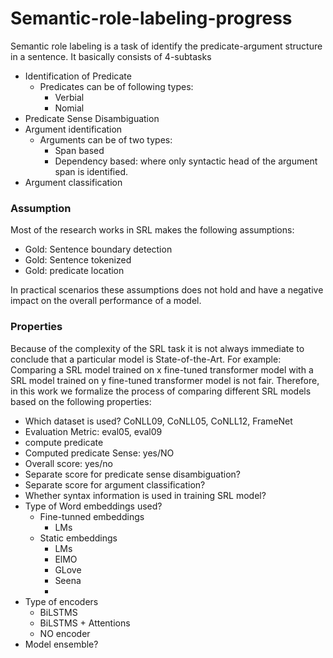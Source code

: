 # Semantic-role-labeling-progress


Semantic role labeling is a task of identify the predicate-argument structure in a sentence. It basically consists of 4-subtasks
- Identification of Predicate
    + Predicates can be of following types:
        + Verbial
        + Nomial
- Predicate Sense Disambiguation
- Argument identification
    + Arguments can be of two types:
        + Span based
        + Dependency based: where only syntactic head of the argument span is identified.
- Argument classification

### Assumption

Most of the research works in SRL makes the following assumptions:
- Gold: Sentence boundary detection 
- Gold: Sentence tokenized
- Gold: predicate location

In practical scenarios these assumptions does not hold and have a negative impact on the overall performance of a model. 

### Properties

Because of the complexity of the SRL task it is not always immediate to conclude that a particular model is State-of-the-Art. For example: Comparing a SRL model trained on x fine-tuned transformer model with a SRL model trained on y fine-tuned transformer model is not fair. Therefore, in this work we formalize the process of comparing different SRL models based on the following properties: 
- Which dataset is used? CoNLL09, CoNLL05, CoNLL12, FrameNet
- Evaluation Metric: eval05, eval09
- compute predicate
- Computed predicate Sense: yes/NO
- Overall score: yes/no
- Separate score for predicate sense disambiguation?
- Separate score for argument classification?
- Whether syntax information is used in training SRL model?
- Type of Word embeddings used?
    + Fine-tunned embeddings
        * LMs
    + Static embeddings
        * LMs
        * ElMO
        * GLove
        * Seena
        * 
- Type of encoders
    + BiLSTMS
    + BiLSTMS + Attentions
    + NO encoder
- Model ensemble?
